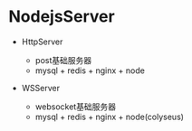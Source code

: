 # NodejsServer

- HttpServer
  - post基础服务器
  - mysql + redis + nginx + node

- WSServer
  - websocket基础服务器
  - mysql + redis + nginx + node(colyseus)
